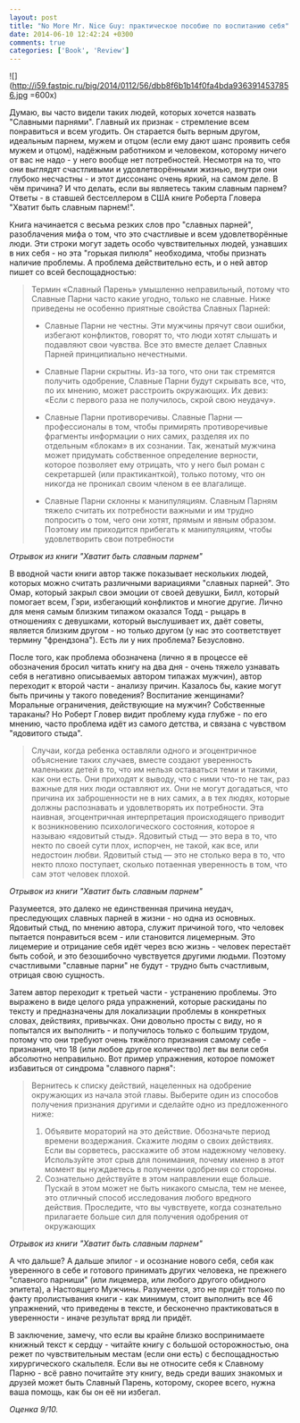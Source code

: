 ```yaml
---
layout: post
title: "No More Mr. Nice Guy: практическое пособие по воспитанию себя"
date: 2014-06-10 12:42:24 +0300
comments: true
categories: ['Book', 'Review']
---
```

![](http://i59.fastpic.ru/big/2014/0112/56/dbb8f6b1b14f0fa4bda9363914537856.jpg =600x)

Думаю, вы часто видели таких людей, которых хочется назвать "Славными парнями". Главный их признак - стремление всем понравиться и всем угодить. Он старается быть верным другом, идеальным парнем, мужем и отцом (если ему дают шанс проявить себя мужем и отцом), надёжным работником и человеком, которому ничего от вас не надо - у него вообще нет потребностей. Несмотря на то, что они выглядят счастливыми и удовлетворёнными жизнью, внутри они глубоко несчастны - и этот диссонанс очень яркий, на самом деле. В чём причина? И что делать, если вы являетесь таким славным парнем? Ответы - в ставшей бестселлером в США книге Роберта Гловера "Хватит быть славным парнем!".

<!-- more -->

Книга начинается с весьма резких слов про "славных парней", разоблачения мифа о том, что это счастливые и всем удовлетворённые люди. Эти строки могут задеть особо чувствительных людей, узнавших в них себя - но эта "горькая пилюля" необходима, чтобы признать наличие проблемы. А проблема действительно есть, и о ней автор пишет со всей беспощадностью:

> Термин «Славный Парень» умышленно неправильный, потому что Славные Парни часто какие угодно, только не славные. Ниже приведены не особенно приятные свойства Славных Парней:
>
> * Славные Парни не честны. Эти мужчины прячут свои ошибки, избегают конфликтов, говорят то, что люди хотят слышать и подавляют свои чувства. Все это вместе делает Славных Парней принципиально нечестными.
>
> * Славные Парни скрытны. Из-за того, что они так стремятся получить одобрение, Славные Парни будут скрывать все, что, по их мнению, может расстроить окружающих. Их девиз: «Если с первого раза не получилось, скрой свою неудачу».
>
> * Славные Парни противоречивы. Славные Парни — профессионалы в том, чтобы примирять противоречивые фрагменты информации о них самих, разделяя их по отдельным «блокам» в их сознании. Так, женатый мужчина может придумать собственное определение верности, которое позволяет ему отрицать, что у него был роман с секретаршей (или практиканткой), только потому, что он никогда не проникал своим членом в ее влагалище.
>
> * Славные Парни склонны к манипуляциям. Славным Парням тяжело считать их потребности важными и им трудно попросить о том, чего они хотят, прямым и явным образом. Поэтому им приходится прибегать к манипуляциям, чтобы удовлетворить свои потребности

*Отрывок из книги "Хватит быть славным парнем"*

В вводной части книги автор также показывает нескольких людей, которых можно считать различными вариациями "славных парней". Это Омар, который закрыл свои эмоции от своей девушки, Билл, который помогает всем, Гэри, избегающий конфликтов и многие другие. Лично для меня самым близким типажом оказался Тодд - рыцарь в отношениях с девушками, который выслушивает их, даёт советы, является близким другом - но только другом (у нас это соответствует термину "френдзона"). Есть ли у них проблема? Безусловно.

После того, как проблема обозначена (лично я в процессе её обозначения бросил читать книгу на два дня - очень тяжело узнавать себя в негативно описываемых автором типажах мужчин), автор переходит к второй части - анализу причин. Казалось бы, какие могут быть причины у такого поведения? Воспитание женщинами? Моральные ограничения, действующие на мужчин? Собственные тараканы? Но Роберт Гловер видит проблему куда глубже - по его мнению, часто проблема идёт из самого детства, и связана с чувством "ядовитого стыда".

> Случаи, когда ребенка оставляли одного и эгоцентричное объяснение таких случаев, вместе создают уверенность маленьких детей в то, что им нельзя оставаться теми и такими, как они есть. Они приходят к выводу, что с ними что-то не так, раз важные для них люди оставляют их. Они не могут
догадаться, что причина их заброшенности не в них самих, а в тех людях, которые должны распознавать и удовлетворять их потребности. 
> Эта наивная, эгоцентричная интерпретация происходящего приводит к возникновению психологического состояния, которое я называю «ядовитый стыд». Ядовитый стыд — это вера в то, что некто по своей сути плох, испорчен, не такой, как все, или недостоин любви. Ядовитый стыд — это не столько вера в то, что некто плохо поступает, сколько потаенная уверенность в том, что сам этот человек плохой. 

*Отрывок из книги "Хватит быть славным парнем"*

Разумеется, это далеко не единственная причина неудач, преследующих славных парней в жизни - но одна из основных. Ядовитый стыд, по мнению автора, служит причиной того, что человек пытается понравиться всем - или становится лицемерным. Это лицемерие и отрицание себя идёт через всю жизнь - человек перестаёт быть собой, и это безошибочно чувствуется другими людьми. Поэтому счастливыми "славные парни" не будут - трудно быть счастливым, отрицая свою сущность.

Затем автор переходит к третьей части - устранению проблемы. Это выражено в виде целого ряда упражнений, которые раскиданы по тексту и предназначены для локализации проблемы в конкретных словах, действиях, привычках. Они довольно просты с виду, но я попытался их выполнить - и получилось только с большим трудом, потому что они требуют очень тяжёлого признания самому себе - признания, что 18 (или любое другое количество) лет вы вели себя абсолютно неправильно. Вот пример упражнения, которое поможет избавиться от синдрома "славного парня":

> Вернитесь к списку действий, нацеленных на одобрение окружающих из начала этой главы. Выберите один из способов получения признания другими и сделайте одно из предложенного ниже:
> 1. Объявите мораторий на это действие. Обозначьте период времени воздержания. Скажите людям о своих действиях. Если вы сорветесь, расскажите об этом надежному человеку. Используйте этот срыв для понимания, почему именно в этот момент вы нуждаетесь в получении одобрения со стороны.
> 2. Сознательно действуйте в этом направлении еще больше. Пускай в этом может не быть никакого смысла, тем не менее, это отличный способ исследования любого вредного действия. Проследите, что вы чувствуете, когда сознательно прилагаете больше сил для получения одобрения от окружающих

*Отрывок из книги "Хватит быть славным парнем"*

А что дальше? А дальше эпилог - и осознание нового себя, себя как уверенного в себе и готового принимать других человека, не прежнего "славного парниши" (или лицемера, или любого другого обидного эпитета), а Настоящего Мужчины. Разумеется, это не придёт только по факту пролистывания книги - как минимум, стоит выполнить все 46 упражнений, что приведены в тексте, и бесконечно практиковаться в уверенности - иначе результат вряд ли придёт.

В заключение, замечу, что если вы крайне близко воспринимаете книжный текст к сердцу - читайте книгу с большой осторожностью, она режет по чувствительным местам (если они есть) с беспощадностью хирургического скальпеля. Если вы не относите себя к Славному Парню - всё равно почитайте эту книгу, ведь среди ваших знакомых и друзей может быть Славный Парень, которому, скорее всего, нужна ваша помощь, как бы он её ни избегал.

*Оценка 9/10.*
